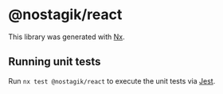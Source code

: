 # @nostagik/react

This library was generated with [Nx](https://nx.dev).

## Running unit tests

Run `nx test @nostagik/react` to execute the unit tests via [Jest](https://jestjs.io).
